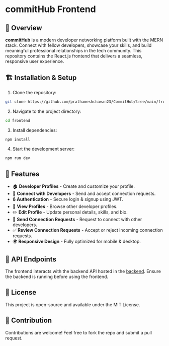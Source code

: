 # commitHub Frontend


## 🚀 Overview

**commitHub** is a modern developer networking platform built with the MERN stack. Connect with fellow developers, showcase your skills, and build meaningful professional relationships in the tech community. This repository contains the React.js frontend that delivers a seamless, responsive user experience.

## 🏗️ Installation & Setup

1. Clone the repository:
```sh
git clone https://github.com/prathameshchavan23/CommitHub/tree/main/frontend
```
2. Navigate to the project directory:
```sh
cd frontend
```
3. Install dependencies:
```sh
npm install
```

4. Start the development server:
```sh
npm run dev
```

## 📌 Features

- 🏠 **Developer Profiles** - Create and customize your profile.
- 🤝 **Connect with Developers** - Send and accept connection requests.
- 🔒 **Authentication** - Secure login & signup using JWT.
- 👀 **View Profiles** - Browse other developer profiles.
- ✏️ **Edit Profile** - Update personal details, skills, and bio.
- 📩 **Send Connection Requests** - Request to connect with other developers.
- ✅ **Review Connection Requests** - Accept or reject incoming connection requests.
- 🌍 **Responsive Design** - Fully optimized for mobile & desktop.

## 🔧 API Endpoints

The frontend interacts with the backend API hosted in the [backend]([https://github.com/akshadjaiswal/devTinder-backend](https://github.com/prathameshchavan23/CommitHub/tree/main/backend)). Ensure the backend is running before using the frontend.

## 📜 License

This project is open-source and available under the MIT License.

## 🤝 Contribution

Contributions are welcome! Feel free to fork the repo and submit a pull request.




